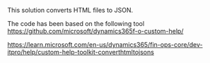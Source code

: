 This solution converts HTML files to JSON. 

The code has been based on the following tool  
https://github.com/microsoft/dynamics365f-o-custom-help/

https://learn.microsoft.com/en-us/dynamics365/fin-ops-core/dev-itpro/help/custom-help-toolkit-converthtmltojsons

